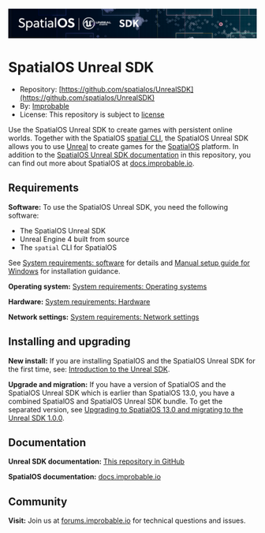 ![SpatialOS Unreal SDK](docs/assets/unreal-sdk-header.png)

# SpatialOS Unreal SDK
* Repository: [https://github.com/spatialos/UnrealSDK](https://github.com/spatialos/UnrealSDK)
* By: [Improbable](https://improbable.io/)
* License: This repository is subject to [license](LICENSE.md)

Use the SpatialOS Unreal SDK to create games with persistent online worlds.
Together with the SpatialOS [spatial CLI](https://docs.improbable.io/reference/13.0/shared/spatial-cli/introduction.md), the SpatialOS Unreal SDK allows you to use [Unreal](https://www.unrealengine.com) to create games for the [SpatialOS](https://improbable.io/games) platform.
In addition to the [SpatialOS Unreal SDK documentation](docs/start-here-table-of-contents.md) in this repository, you can find out more about
SpatialOS at [docs.improbable.io](https://docs.improbable.io).

## Requirements
**Software:**
To use the SpatialOS Unreal SDK, you need the following software:
  * The SpatialOS Unreal SDK
  * Unreal Engine 4 built from source
  * The `spatial` CLI for SpatialOS

See [System requirements: software](docs/get-started/requirements.md#software) for details and [Manual setup guide for Windows](docs/get-started/setup/win.md) for installation guidance.

**Operating system:** [System requirements: Operating systems](docs/get-started/requirements.md#system-requirements#software)

**Hardware:** [System requirements: Hardware](docs/get-started/requirements.md#hardware)

**Network settings:** [System requirements: Network settings](docs/get-started/requirements.md#network-settings)

## Installing and upgrading
**New install:** If you are installing SpatialOS and the SpatialOS Unreal SDK for the first time, see:
[Introduction to the Unreal SDK](docs/introduction.md).

**Upgrade and migration:** If you have a version of SpatialOS and the SpatialOS Unreal SDK which is
earlier than SpatialOS 13.0, you have a combined SpatialOS and SpatialOS Unreal SDK bundle.
To get the separated version, see [Upgrading to SpatialOS 13.0 and migrating to the Unreal SDK 1.0.0](docs/migration.md).


## Documentation
**Unreal SDK documentation:** [This repository in GitHub](docs/start-here-table-of-contents.md)

**SpatialOS documentation:** [docs.improbable.io](https://docs.improbable.io)

## Community
**Visit:** Join us at [forums.improbable.io](https://forums.improbable.io) for technical questions and issues.
